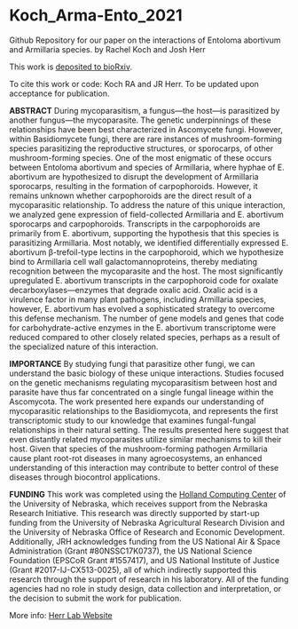 # Koch_Arma-Ento_2021

Github Repository for our paper on the interactions of Entoloma abortivum and Armillaria species.
by Rachel Koch and Josh Herr

This work is [deposited to bioRxiv](https://www.biorxiv.org/content/10.1101/2021.04.30.442184v1).

To cite this work or code:
Koch RA and JR Herr. To be updated upon acceptance for publication.

__ABSTRACT__
During mycoparasitism, a fungus—the host—is parasitized by another fungus—the mycoparasite. The genetic underpinnings of these relationships have been best characterized in Ascomycete fungi. However, within Basidiomycete fungi, there are rare instances of mushroom-forming species parasitizing the reproductive structures, or sporocarps, of other mushroom-forming species. One of the most enigmatic of these occurs between Entoloma abortivum and species of Armillaria, where hyphae of E. abortivum are hypothesized to disrupt the development of Armillaria sporocarps, resulting in the formation of carpophoroids. However, it remains unknown whether carpophoroids are the direct result of a mycoparasitic relationship. To address the nature of this unique interaction, we analyzed gene expression of field-collected Armillaria and E. abortivum sporocarps and carpophoroids. Transcripts in the carpophoroids are primarily from E. abortivum, supporting the hypothesis that this species is parasitizing Armillaria. Most notably, we identified differentially expressed E. abortivum β-trefoil-type lectins in the carpophoroid, which we hypothesize bind to Armillaria cell wall galactomannoproteins, thereby mediating recognition between the mycoparasite and the host. The most significantly upregulated E. abortivum transcripts in the carpophoroid code for oxalate decarboxylases—enzymes that degrade oxalic acid. Oxalic acid is a virulence factor in many plant pathogens, including Armillaria species, however, E. abortivum has evolved a sophisticated strategy to overcome this defense mechanism. The number of gene models and genes that code for carbohydrate-active enzymes in the E. abortivum transcriptome were reduced compared to other closely related species, perhaps as a result of the specialized nature of this interaction.

__IMPORTANCE__
By studying fungi that parasitize other fungi, we can understand the basic biology of these unique interactions. Studies focused on the genetic mechanisms regulating mycoparasitism between host and parasite have thus far concentrated on a single fungal lineage within the Ascomycota. The work presented here expands our understanding of mycoparasitic relationships to the Basidiomycota, and represents the first transcriptomic study to our knowledge that examines fungal-fungal relationships in their natural setting. The results presented here suggest that even distantly related mycoparasites utilize similar mechanisms to kill their host. Given that species of the mushroom-forming pathogen Armillaria cause plant root-rot diseases in many agroecosystems, an enhanced understanding of this interaction may contribute to better control of these diseases through biocontrol applications.

__FUNDING__
This work was completed using the [Holland Computing Center](https://hcc.unl.edu/) of the University of Nebraska, which receives support from the Nebraska Research Initiative. This research was directly supported by start-up funding from the University of Nebraska Agricultural Research Division and the University of Nebraska Office of Research and Economic Development. Additionally, JRH acknowledges funding from the US National Air & Space Administration (Grant #80NSSC17K0737), the US National Science Foundation (EPSCoR Grant #1557417), and US National Institute of Justice (Grant #2017-IJ-CX513-0025), all of which indirectly supported this research through the support of research in his laboratory. All of the funding agencies had no role in study design, data collection and interpretation, or the decision to submit the work for publication.

More info:
[Herr Lab Website](http://herrlab.com/)